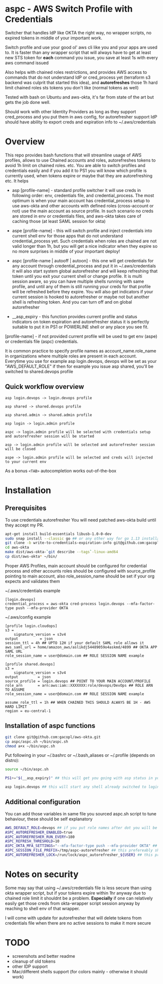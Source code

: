 # aspc - AWS Switch Profile with Credentials
Switcher that handles IdP like OKTA the right way, no wrapper scripts, no expired tokens in middle of your important work. 

Switch profile and use your good ol' aws cli like you and your apps are used to. It is faster than any wrapper script that will always have to get at least new STS token for **each** command you issue, you save at least 1s with every aws command issued

Also helps with chained roles restrictions, and provides AWS access to commands that do not understand IdP or cred_process yet (terraform s3 backend was culprit that started this idea), and **autorefreshes** those 1h hard limit chained roles sts tokens you don't like (normal tokens as well)

Tested with bash on Ubuntu and aws-okta, it's far from state of the art but gets the job done well.

Should work with other Identity Providers as long as they support cred_process and you put them in aws config, for autorefresher support IdP should have ability to export creds and expiration info to ~/.aws/credentials

# Overview
This repo provides bash functions that will streamline usage of AWS profiles, allows to use Chained accounts and roles, autorefreshes tokens to avoid 1h limit on chained roles. etc. You are able to switch profiles and credentials easily and if you add it to PS1 you will know which profile is currently used, when tokens expire or maybe that they are autorefreshing etc. It helps 

* asp [profile-name] - standard profile switcher it will use creds in following order: env, credentials file, and credential_process. The most optimum is when your main account has credential_process setup to use aws-okta and other accounts with defined roles (cross-account or not) use the main account as source profile. In such scenario no creds are stored in env or credentials files, and aws-okta takes care of caching those (at least SAML session for okta)

* aspe [profile-name] - this will switch profile and inject credentials into current shell env for those apps that do not understand credential_process yet. Such credentials when roles are chained are not valid longer than 1h, but you will get a nice indicator when they expire so no more surprises in middle of your important deploy!

* aspc [profile-name | autooff | autoon] - this one will get credentials for any account through credential_process and put it in ~/.aws/credentials it will also start system global autorefresher and will keep refreshing that token until you exit your current shell or change profile. It is multi session aware, so you can have multiple shells running with same profile, and until any of them is still running your creds for that profile will be refreshed before they expire. You will also get indicators if your current session is hooked to autorefresher or maybe not but another shell is refreshing token. And you can turn off and on global autorefresher

* __asp_expiry - this function provides current profile and status indicators on token expiration and autorefresher status it is perfectly suitable to put it in PS1 or POWERLINE shell or any place you see fit. 

[profile-name] - if not provided current profile will be used to get env (aspe) or credentials file (aspc) credentials. 

It is common practice to specify profile names as account_name.role_name in organizations where multiple roles are present in each account. Everytime you use for example asp login.devops, devops will be set as your "AWS_DEFAULT_ROLE" if then for example you issue asp shared, you'll be switched to shared.devops profile

## Quick workflow overview
```
asp login.devops -> login.devops profile

asp shared -> shared.devops profile

asp shared.admin -> shared.admin profile

asp login -> login.admin profile

aspc -> login.admin profile will be selected with credentials setup and autorefresher session will be started

asp -> login.admin profile will be selected and autorefresher session will be closed

aspe -> login.admin profile will be selected and creds will injected to your current env
```

As a bonus `<TAB>` autocompletion works out-of-the-box

# Installation

## Prerequisites
To use credentials autorefresher You will need patched aws-okta build until they accept my PR.

```bash
apt-get install build-essentials libusb-1.0-0-dev
sudo snap install --classic go ## or any other way for go 1.13 installation
git clone -b write-to-credentials-expiration-info git@github.com:gacopl/aws-okta.git
cd aws-okta
make dist/aws-okta-`git describe --tags`-linux-amd64
cp dist/aws-okta* ~/bin/
```

Proper AWS Profiles, main account should be configured for credential process and other accounts roles should be configured with source_profile pointing to main account, also role_session_name should be set if your org expects and validates them

~/.aws/credentials example
```
[login.devops]
credential_process = aws-okta cred-process login.devops --mfa-factor-type push --mfa-provider OKTA
```

~/.aws/config example
```
[profile login.cloudops]
s3 =
    signature_version = s3v4
output          = json
session_ttl = 4h ## UPTO 12H if your default SAML role allows it
aws_saml_url = home/amazon_aws/aslikdj54489059o4askmd/4899 ## OKTA APP SAML URL
role_session_name = user@domain.com ## ROLE SESSION NAME example

[profile shared.devops]
s3 =
    signature_version = s3v4
output         = json
source_profile = login.devops ## POINT TO YOUR MAIN ACCOUNT/PROFILE
role_arn       = arn:aws:iam::XXXXXXX:role/devops/DevOps ## ROLE ARN TO ASSUME 
role_session_name = user@domain.com ## ROLE SESSION NAME example

assume_role_ttl = 1h ## WHEN CHAINED THIS SHOULD ALWAYS BE 1H - AWS HARD LIMIT
region = eu-central-1
```

## Installation of aspc functions

```bash
git clone git@github.com:gacopl/aws-okta.git
cp aspc/aspc.sh ~/bin/aspc.sh
chmod a+x ~/bin/aspc.sh
```

Put following in your ~/.bashrc or ~/.bash_aliases or ~/.profile (depends on distro):
```bash
source ~/bin/aspc.sh

PS1+="$(__asp_expiry)" ## this will get you going with asp status in your shell prompt, but i advise to find original PS1 (~/.bashrc in Ubuntu) and put it exactly where you like or tune it even more ;)

asp login.devops ## this will start any shell already switched to login.devops profile and set your AWS_DEFAULT_ROLE to devops
```

## Additional configuration
You can add those variables in same file you sourced aspc.sh script to tune behaviour, these should be self explanatory
```bash
AWS_DEFAULT_ROLE=devops ## if you put role names after dot you will be able to pass only account name ie aspc login will switch to login.devops profile in that case instead of full profile name this will be your default in every new shell
ASPC_AUTOREFRESHER_ENABLED=true
ASPC_AUTOREFRESHER_RUN_EVERY=180
ASPC_REFRESH_THRESHOLD=10
ASPC_OKTA_MFA_SETTINGS="--mfa-factor-type push --mfa-provider OKTA" ## or "--mfa-factor-type token:software:totp --mfa-profider GOOGLE" for GOOGLE AUTHENTICATOR
ASPC_SESSION_FILE_PREFIX=/tmp/aspc-autorefresher ## this prefereably should be on tmpfs filesystem defaults will work on Ubuntu
ASPC_AUTOREFRESHER_LOCK=/run/lock/aspc_autorefresher_${USER} ## this prefereably should be on tmpfs filesystem defaults will work on Ubuntu (Leave USER variable as is!!)
```

# Notes on security
Some may say that using ~/.aws/credentials file is less secure than using okta wrapper script, but if your tokens expire within 1hr anyway due to chained role limit it shouldnt be a problem. 
**Especially** if one can relatively easily get those creds from okta-wrapper script session anyway by reaching to shell env of that wrapper. 

I will come with update for autorefresher that will delete tokens from credentials file when there are no active sessions to make it more secure 

# TODO
* screenshots and better readme
* cleanup of old tokens
* other IDP support
* Mac/different shells support (for colors mainly - otherwise it should work)